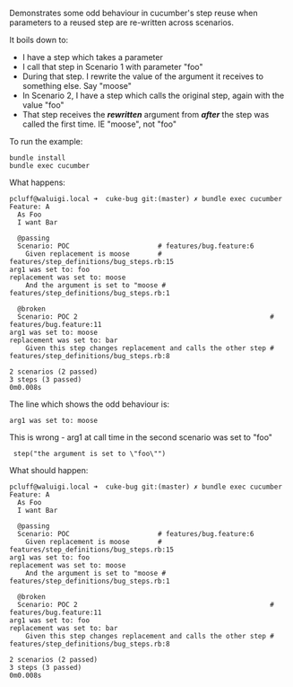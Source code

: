 Demonstrates some odd behaviour in cucumber's step reuse when parameters to a reused step are re-written across scenarios.

It boils down to:

* I have a step which takes a parameter
* I call that step in Scenario 1 with parameter "foo"
 * During that step. I rewrite the value of the argument it receives to something else. Say "moose"
* In Scenario 2, I have a step which calls the original step, again with the value "foo"
 * That step receives the ***rewritten*** argument from ***after*** the step was called the first time. IE "moose", not "foo"

To run the example:

    bundle install
    bundle exec cucumber

What happens:

    pcluff@waluigi.local ➜  cuke-bug git:(master) ✗ bundle exec cucumber
    Feature: A
      As Foo
      I want Bar
    
      @passing
      Scenario: POC                      # features/bug.feature:6
        Given replacement is moose       # features/step_definitions/bug_steps.rb:15
    arg1 was set to: foo
    replacement was set to: moose
        And the argument is set to "moose # features/step_definitions/bug_steps.rb:1
    
      @broken
      Scenario: POC 2                                                # features/bug.feature:11
    arg1 was set to: moose
    replacement was set to: bar
        Given this step changes replacement and calls the other step # features/step_definitions/bug_steps.rb:8
    
    2 scenarios (2 passed)
    3 steps (3 passed)
    0m0.008s

The line which shows the odd behaviour is:

    arg1 was set to: moose

This is wrong - arg1 at call time in the second scenario was set to "foo"

     step("the argument is set to \"foo\"")

What should happen: 

    pcluff@waluigi.local ➜  cuke-bug git:(master) ✗ bundle exec cucumber
    Feature: A
      As Foo
      I want Bar
    
      @passing
      Scenario: POC                      # features/bug.feature:6
        Given replacement is moose       # features/step_definitions/bug_steps.rb:15
    arg1 was set to: foo
    replacement was set to: moose
        And the argument is set to "moose # features/step_definitions/bug_steps.rb:1
    
      @broken
      Scenario: POC 2                                                # features/bug.feature:11
    arg1 was set to: foo
    replacement was set to: bar
        Given this step changes replacement and calls the other step # features/step_definitions/bug_steps.rb:8
    
    2 scenarios (2 passed)
    3 steps (3 passed)
    0m0.008s

